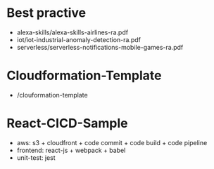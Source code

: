 # Best practive
- alexa-skills/alexa-skills-airlines-ra.pdf
- iot/iot-industrial-anomaly-detection-ra.pdf
- serverless/serverless-notifications-mobile-games-ra.pdf

# Cloudformation-Template
- /clouformation-template

# React-CICD-Sample
- aws: s3 + cloudfront + code commit + code build + code pipeline
- frontend: react-js + webpack + babel
- unit-test: jest